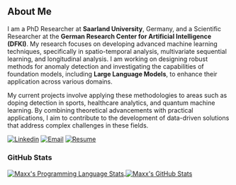 
<!--
Here are some ideas to get you started:

- 🔭 I’m currently working on ...
- 🌱 I’m currently learning ...
- 👯 I’m looking to collaborate on ...
- 🤔 I’m looking for help with ...
- 💬 Ask me about ...
- 📫 How to reach me: ...
- 😄 Pronouns: ...
- ⚡ Fun fact: ...
-->


## About Me
I am a PhD Researcher at **Saarland University**, Germany, and a Scientific Researcher at the **German Research Center for Artificial Intelligence (DFKI)**. My research focuses on developing advanced machine learning techniques, specifically in spatio-temporal analysis, multivariate sequential learning, and longitudinal analysis. I am working on designing robust methods for anomaly detection and investigating the capabilities of foundation models, including **Large Language Models**, to enhance their application across various domains.

My current projects involve applying these methodologies to areas such as doping detection in sports, healthcare analytics, and quantum machine learning. By combining theoretical advancements with practical applications, I aim to contribute to the development of data-driven solutions that address complex challenges in these fields.  


[![Linkedin](https://img.shields.io/badge/-LinkedIn-222222?style=flat-square&logo=Linkedin&logoColor=white&link=https://www.linkedin.com/in/sudiptoghosh99/)](https://www.linkedin.com/in/maxx-richard-rahman-aa993b163/)
[![Email](https://img.shields.io/badge/Email-%20-gold)](mailto:maxx_richard.rahman@dfki.de)
[![Resume](https://img.shields.io/badge/Resume%2FCV-%20-brightgreen)](https://drive.google.com/file/d/1WjxNzMZVllYUh8cI3_8IE4th31ZtBIo4/view?usp=sharing)




### GitHub Stats
<a href="https://github.com/maxxrichard">
  <img align="center" src="https://github-readme-stats.vercel.app/api/top-langs/?username=maxxrichard&layout=compact&title_color=ffffff&text_color=c9cacc&icon_color=2bbc8a&bg_color=1d1f21" alt="Maxx's Programming Language Stats" />
</a>

<a href="https://github.com/maxxrichard">
  <img align="center" src="https://github-readme-stats.vercel.app/api?username=maxxrichard&show_icons=true&line_height=27&hide=contribs,prs,issues&count_private=true&title_color=ffffff&text_color=c9cacc&icon_color=2bbc8a&bg_color=1d1f21" alt="Maxx's GitHub Stats" />
</a>
